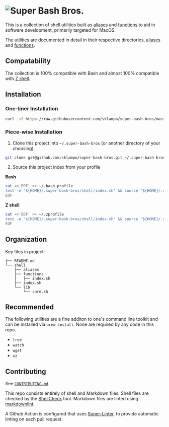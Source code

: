 # ![Super Bash Bros.](https://fontmeme.com/permalink/201217/e68d3b06f41faa862312491460b69d7e.png)

This is a collection of shell utilities built as [aliases] and [functions] to
aid in software development, primarily targeted for MacOS.

The utilities are documented in detail in their respective directories,
[aliases] and [functions].

## Compatability

The collection is 100% compatible with Bash and almost 100% compatible with
[Z shell].

## Installation

### One-liner Installation

```sh
curl -sS https://raw.githubusercontent.com/sklampo/super-bash-bros/master/install.sh | bash
```

### Piece-wise Installation

1. Clone this project into `~/.super-bash-bros` (or another directory of your choosing).

 ```sh
git clone git@github.com:sklampo/super-bash-bros.git ~/.super-bash-bros
```

2. Source this project index from your profile

  **Bash**

  ```bash
cat <<'EOF' >> ~/.bash_profile
test -e "${HOME}/.super-bash-bros/shell/index.sh" && source "${HOME}/.super-bash-bros/shell/index.sh"
EOF
```

  **Z shell**

  ```zsh
cat <<'EOF' >> ~/.zprofile
test -e "${HOME}/.super-bash-bros/shell/index.sh" && source "${HOME}/.super-bash-bros/shell/index.sh"
EOF
```


## Organization

Key files in project:

```console
├── README.md
└── shell
    ├── aliases
    ├── functions
    │   ├── index.sh
    ├── index.sh
    └── lib
        └── core.sh
```

## Recommended

The following utilities are a fine additon to one's command line toolkit and
can be installed via `brew install`.  None are required by any
code in this repo.

* `tree`
* `watch`
* `wget`
* `xz`

## Contributing

See [`CONTRIBUTING.md`](CONTRIBUTING.md).

This repo consists entirely of shell and Markdown files.  Shell files are
checked by the [ShellCheck](https://github.com/koalaman/shellcheck) tool.
Markdown files are linted using [markdownlint](https://github.com/DavidAnson/markdownlint).

A Github Action is configured that uses
[Super-Linter](https://github.com/github/super-linter), to provide automatic
linting on each pull request.

[aliases]: shell/aliases#aliases
[functions]: shell/functions#functions
[Z shell]: https://github.com/sklampo/super-bash-bros/issues?q=is%3Aopen+label%3Azsh+label%3Abug
